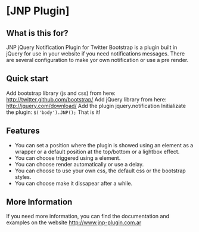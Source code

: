 # [JNP Plugin]
## What is this for?
JNP jQuery Notification Plugin for Twitter Bootstrap is a plugin built in jQuery for use in your website if you need notifications messages. There are several configuration to make yor own notification or use a pre render.

## Quick start
Add bootstrap library (js and css) from here: http://twitter.github.com/bootstrap/
Add jQuery library from here: http://jquery.com/download/
Add the plugin jquery.notification
Initializate the plugin: <code>$('body').JNP();</code>
That is it!

## Features
* You can set a position where the plugin is showed using an element as a wrapper or a default position at the top/bottom or a lightbox effect.
* You can choose triggered using a element.
* You can choose render automatically or use a delay.
* You can choose to use your own css, the default css or the bootstrap styles.
* You can choose make it dissapear after a while.

## More Information
If you need more information, you can find the documentation and examples on the website http://www.jnp-plugin.com.ar